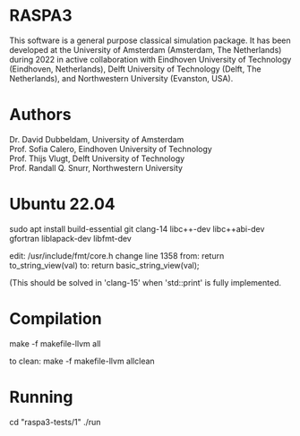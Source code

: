 RASPA3
======

This software is a general purpose classical simulation package. It has been developed at
the University of Amsterdam (Amsterdam, The Netherlands) during 2022 in active collaboration
with Eindhoven University of Technology (Eindhoven, Netherlands), Delft University of
Technology (Delft, The Netherlands), and Northwestern University (Evanston, USA).

Authors
=======
Dr. David Dubbeldam, University of Amsterdam<br>
Prof. Sofia Calero,  Eindhoven University of Technology<br>
Prof. Thijs Vlugt, Delft University of Technology<br>
Prof. Randall Q. Snurr, Northwestern University

Ubuntu 22.04
============
sudo apt install build-essential git clang-14 libc++-dev libc++abi-dev gfortran liblapack-dev libfmt-dev

edit:
/usr/include/fmt/core.h
change line 1358 from: return to_string_view(val)
to: return basic_string_view<char>(val);

(This should be solved in 'clang-15' when 'std::print' is fully implemented.

Compilation
===========
make -f makefile-llvm all

to clean: make -f makefile-llvm allclean

Running
=======
cd "raspa3-tests/1"
./run


